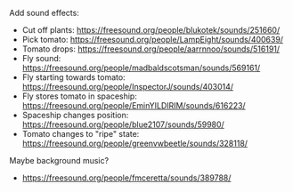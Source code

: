 Add sound effects:

 * Cut off plants: https://freesound.org/people/blukotek/sounds/251660/
 * Pick tomato: https://freesound.org/people/LampEight/sounds/400639/
 * Tomato drops: https://freesound.org/people/aarrnnoo/sounds/516191/
 * Fly sound: https://freesound.org/people/madbaldscotsman/sounds/569161/
 * Fly starting towards tomato: https://freesound.org/people/InspectorJ/sounds/403014/
 * Fly stores tomato in spaceship: https://freesound.org/people/EminYILDIRIM/sounds/616223/
 * Spaceship changes position: https://freesound.org/people/blue2107/sounds/59980/
 * Tomato changes to "ripe" state: https://freesound.org/people/greenvwbeetle/sounds/328118/

Maybe background music?

 * https://freesound.org/people/fmceretta/sounds/389788/
